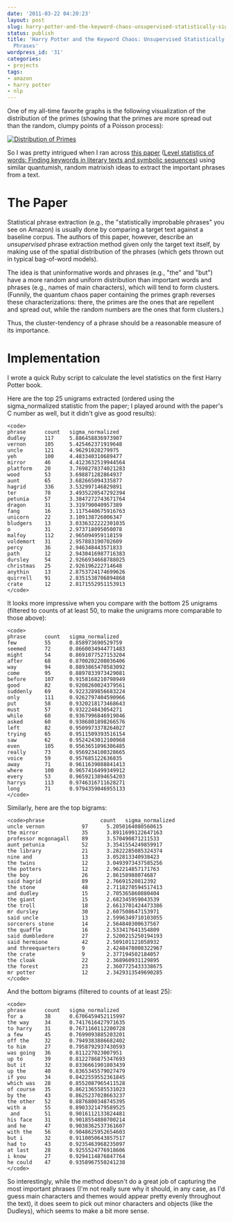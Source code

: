 ```yaml
---
date: '2011-03-22 04:20:23'
layout: post
slug: harry-potter-and-the-keyword-chaos-unsupervised-statistically-significant-phrases
status: publish
title: 'Harry Potter and the Keyword Chaos: Unsupervised Statistically Significant
  Phrases'
wordpress_id: '31'
categories:
- projects
tags:
- amazon
- harry potter
- nlp
---
```


One of my all-time favorite graphs is the following visualization of the distribution of the primes (showing that the primes are more spread out than the random, clumpy points of a Poisson process):





[![Distribution of Primes](http://dl.dropbox.com/u/10506/blog/harry-potter-chaos/prime-chaos.png)](http://dl.dropbox.com/u/10506/blog/harry-potter-chaos/prime-chaos.png)





So I was pretty intrigued when I ran across [this paper](http://bioinfo2.ugr.es/Publicaciones/PRE09.pdf) ([Level statistics of words: Finding keywords in literary texts and symbolic sequences](http://bioinfo2.ugr.es/Publicaciones/PRE09.pdf)) using similar quantumish, random matrixish ideas to extract the important phrases from a text.





# The Paper





Statistical phrase extraction (e.g., the "statistically improbable phrases" you see on Amazon) is usually done by comparing a target text against a baseline corpus. The authors of this paper, however, describe an _unsupervised_ phrase extraction method given only the target text itself, by making use of the spatial distribution of the phrases (which gets thrown out in typical bag-of-word models).





The idea is that uninformative words and phrases (e.g., "the" and "but") have a more random and uniform distribution than important words and phrases (e.g., names of main characters), which will tend to form clusters. (Funnily, the quantum chaos paper containing the primes graph reverses these characterizations: there, the primes are the ones that are repellent and spread out, while the random numbers are the ones that form clusters.)





Thus, the cluster-tendency of a phrase should be a reasonable measure of its importance.





# Implementation





I wrote a quick Ruby script to calculate the level statistics on the first Harry Potter book.





Here are the top 25 unigrams extracted (ordered using the sigma_normalized statistic from the paper; I played around with the paper's C number as well, but it didn't give as good results):




    
    <code>
    phrase      count   sigma_normalized
    dudley      117     5.886458836973907
    vernon      105     5.425462371919648
    uncle       121     4.96291028279975
    yeh         100     4.483340310689477
    mirror      46      4.4123632519944564
    platform    20      3.7698278374021283
    wood        53      3.698871282864937
    aunt        65      3.682665094335877
    hagrid      336     3.532997146829891
    ter         78      3.4935220547292394
    petunia     57      3.3847272743671764
    dragon      31      3.319790040957389
    fang        16      3.1175440675916763
    unicorn     22      3.109138726006347
    bludgers    13      3.0336322222301035
    o           31      2.973718095050078
    malfoy      112     2.965094959118159
    voldemort   31      2.957883190702609
    percy       36      2.946348443571833
    path        12      2.9430416987716383
    dursley     54      2.9266934668788025
    christmas   25      2.926196222714648
    anythin     13      2.8753724174699626
    quirrell    91      2.8351538706894868
    crate       12      2.8171552951153913
    </code>



  



It looks more impressive when you compare with the bottom 25 unigrams (filtered to counts of at least 50, to make the unigrams more comparable to those above):



    
    <code>
    phrase      count   sigma_normalized
    few         55      0.858973690529759
    seemed      72      0.8660034944771483
    might       54      0.8691077527153204
    after       68      0.8700202208036406
    way         94      0.8893865470583092
    come        95      0.8897833973429081
    before      107     0.9158168210798949
    good        82      0.9208260024379561
    suddenly    69      0.9223289856683224
    only        111     0.9262797404590966
    put         58      0.9320218173468643
    must        57      0.932224843054271
    while       60      0.9367996846919046
    asked       60      0.9386801898266576
    left        82      0.9509973378264027
    trying      65      0.9511509393516154
    saw         62      0.9524243012100968
    even        105     0.9563651096306485
    really      73      0.9569234100328665
    voice       59      0.957685122636835
    away        71      0.9611639088841413
    where       100     0.9657416499349912
    every       53      0.9659213894654203
    harrys      113     0.9746316711628271
    long        71      0.9794359046955133
    </code>



  



Similarly, here are the top bigrams:




    
    <code>phrase                  count   sigma_normalized
    uncle vernon            97      5.2050164080560615
    the mirror              35      3.8911699122647163
    professor mcgonagall    89      3.570490871211533
    aunt petunia            52      3.3541554249859917
    the library             21      3.2822285085324374
    nine and                13      3.052813340938423
    the twins               12      3.0493973437585256
    the potters             12      2.962214857171763
    the boy                 26      2.86158988074687
    said hagrid             89      2.76691520812392
    the stone               48      2.7118270594517413
    and dudley              15      2.705365860880404
    the giant               15      2.682345959043539
    the troll               18      2.6613701424473386
    mr dursley              30      2.607508647153971
    said uncle              13      2.5996349710103055
    sorcerers stone         14      2.564840300637567
    the quaffle             16      2.533417641354809
    said dumbledore         27      2.5200215250194193
    said hermione           42      2.509101121058932
    and threequarters       9       2.4248478008322967
    the crate               9       2.377194502184057
    the cloak               22      2.368960931129895
    the forest              23      2.3607725433338675
    mr potter               12      2.3429313549690285
    </code>



  



And the bottom bigrams (filtered to counts of at least 25):




    
    <code>
    phrase      count   sigma_normalized
    for a       38      0.6706459452115997
    the way     34      0.7417616427971635
    to harry    31      0.7671160112200728
    a few       45      0.7699093885203201
    off the     32      0.7949383886682402
    to him      27      0.7958792937430593
    was going   36      0.811227023007951
    up to       39      0.8122786875347693
    but it      32      0.8336661901803439
    up the      40      0.8365345579027479
    if you      34      0.8422559552361845
    which was   28      0.8552087965411528
    of course   35      0.8621365585531023
    by the      43      0.8625237028663237
    the other   52      0.8876800348745395
    with a      55      0.8903321479589525
     and        51      0.9016112133824481
    his face    31      0.9018554880700214
    and he      47      0.9038362537361607
    with the    56      0.9048625952654603
    but i       32      0.9110050643857517
    had to      43      0.9235463968235097
    at last     28      0.9255524776918606
    i know      27      0.9294114876847764
    he could    47      0.9358967550241238
    </code>



  




So interestingly, while the method doesn't do a great job of capturing the most important phrases (I'm not really sure why it should, in any case, as I'd guess main characters and themes would appear pretty evenly throughout the text), it does seem to pick out minor characters and objects (like the Dudleys), which seems to make a bit more sense.

